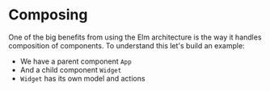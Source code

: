 # Composing

One of the big benefits from using the Elm architecture is the way it handles composition of components. To understand this let's build an example:

- We have a parent component `App`
- And a child component `Widget`
- `Widget` has its own model and actions

